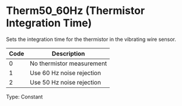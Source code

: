 # Therm50_60Hz (Thermistor Integration Time)

Sets the integration time for the thermistor in the vibrating wire sensor.

| Code | Description               |
| ---- | ------------------------- |
| 0    | No thermistor measurement |
| 1    | Use 60 Hz noise rejection |
| 2    | Use 50 Hz noise rejection |

Type: Constant
